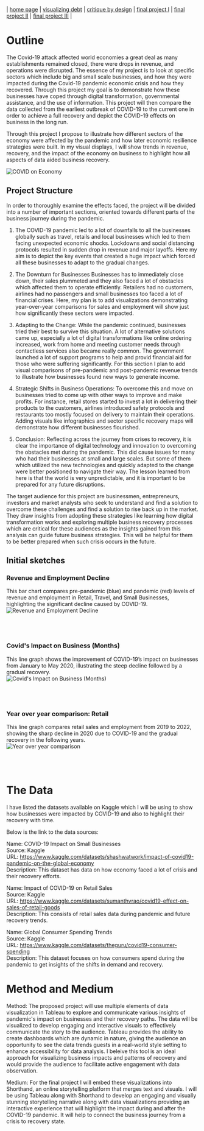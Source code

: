 | [home page](https://aishwaryapramod99.github.io/Aishwarya_Portfolio/) | [visualizing debt](visualizing-government-debt) | [critique by design](critique-by-design) | [final project I](final-project-part-one) | [final project II](final-project-part-two) | [final project III](final-project-part-three) |

# Outline 

The Covid-19 attack affected world economies a great deal as many establishments remained closed, there were drops in revenue, and operations were disrupted. The essence of my project is to look at specific sectors which include big and small scale businesses, and how they were impacted during the Covid-19 pandemic economic crisis and how they recovered. Through this project my goal is to demonstrate how these businesses have coped through digital transformation, governmental assistance, and the use of information. This project will then compare the data collected from the earliest outbreak of COVID-19 to the current one in order to achieve a full recovery and depict the COVID-19 effects on business in the long run.

Through this project I propose to illustrate how different sectors of the economy were affected by the pandemic and how later economic resilience strategies were built. In my visual displays, I will show trends in revenue, recovery, and the impact of the economy on business to highlight how all aspects of data aided business recovery.

![COVID on Economy](./Project%20Part1/pics/P1%20Sketch.jpg)

## Project Structure

In order to thoroughly examine the effects faced, the project will be divided into a number of important sections, oriented towards different parts of the business journey during the pandemic. 

1. The COVID-19 pandemic led to a lot of downfalls to all the businesses globally such as travel, retails and local businesses which led to them facing unexpected economic shocks. Lockdowns and social distancing protocols resulted in sudden drop in revenue and major layoffs. Here my aim is to depict the key events that created a huge impact which forced all these businesses to adapt to the gradual changes.

2. The Downturn for Businesses
Businesses has to immediately close down, their sales plummeted and they also faced a lot of obstacles which affected them to operate efficiently. Retailers had no customers, airlines had no passengers and small businesses too faced a lot of financial crises. Here, my plan is to add visualizations demonstrating year-over-year comparisons for sales and employment will show just how significantly these sectors were impacted.

3. Adapting to the Change:
While the pandemic continued, businesses tried their best to survive this situation. A lot of alternative solutions came up, especially a lot of digital transformations like online ordering increased, work from home and meeting customer needs through contactless services also became really common. The government launched a lot of support programs to help and provid financial aid for those who were suffering significantly. For this section I plan to add visual comparisons of pre-pandemic and post-pandemic revenue trends to illustrate how businesses found new ways to generate income. 

4. Strategic Shifts in Business Operations:
To overcome this and move on businesses tried to come up with other ways to improve and make profits. For instance, retail stores started to invest a lot in delivering their products to the customers, airlines introduced safety protocols and restaurants too mostly focused on delivery to maintain their operations. Adding visuals like infographics and sector specific recovery maps will demonstrate how different businesses flourished.

5. Conclusion:
Reflecting across the journey from crises to recovery, it is clear the importance of digital technology and innovation to overcoming the obstacles met during the pandemic. This did cause issues for many who had their businesses at small and large scales. But some of them which utilized the new technologies and quickly adapted to the change were better positioned to navigate their way. The lesson learned from here is that the world is very unpredictable, and it is important to be prepared for any future disruptions.

The target audience for this project are businessmen, entrepreneurs, investors and market analysts who seek to understand and find a solution to overcome these challenges and find a solution to rise back up in the market. They draw insights from adopting these strategies like learning how digital transformation works and exploring multiple business recovery processes which are critical for these audiences as the insights gained from this analysis can guide future business strategies. This will be helpful for them to be better prepared when such crisis occurs in the future.


## Initial sketches

### Revenue and Employment Decline
This bar chart compares pre-pandemic (blue) and pandemic (red) levels of revenue and employment in Retail, Travel, and Small Businesses, highlighting the significant decline caused by COVID-19.<br>
![Revenue and Employment Decline](./Project%20Part1/pics/P1%20Sketch1.jpeg)
<br>
<br>
<br>
<br>

### Covid's Impact on Business (Months)
This line graph shows the improvement of COVID-19’s impact on businesses from January to May 2020, illustrating the steep decline followed by a gradual recovery.<br>
![Covid's Impact on Business (Months)](./Project%20Part1/pics/P1%20Sketch2.jpeg)
<br>
<br>
<br>
<br>

### Year over year comparison: Retail
This line graph compares retail sales and employment from 2019 to 2022, showing the sharp decline in 2020 due to COVID-19 and the gradual recovery in the following years.<br>
![Year over year comparison](./Project%20Part1/pics/P1%20Sketch3.jpeg)
<br>
<br>
<br>
<br>

# The Data
I have listed the datasets available on Kaggle which I will be using to show how businesses were impacted by COVID-19 and also to highlight their recovery with time.

Below is the link to the data sources: <br>

Name: COVID-19 Impact on Small Businesses <br>
Source: Kaggle <br>
URL: https://www.kaggle.com/datasets/shashwatwork/impact-of-covid19-pandemic-on-the-global-economy <br>
Description: This dataset has data on how economy faced a lot of crisis and their recovery efforts. <br>

Name: Impact of COVID-19 on Retail Sales <br>
Source: Kaggle <br>
URL: https://www.kaggle.com/datasets/sumanthvrao/covid19-effect-on-sales-of-retail-goods <br>
Description: This consists of retail sales data during pandemic and future recovery trends. <br>

Name: Global Consumer Spending Trends <br>
Source: Kaggle <br>
URL: https://www.kaggle.com/datasets/theguru/covid19-consumer-spending <br>
Description: This dataset focuses on how consumers spend during the pandemic to get insights of the shifts in demand and recovery. <br>

# Method and Medium
Method: The proposed project will use multiple elements of data visualization in Tableau to explore and communicate various insights of pandemic's impact on businesses and their recovery paths. The data will be visualized to develop engaging and interactive visuals to effectively communicate the story to the audience. Tableau provides the ability to create dashboards which are dynamic in nature, giving the audience an opportunity to see the data trends guests in a real-world style setting to enhance accessibility for data analysis. I beleive this tool is an ideal approach for visualizing business impacts and patterns of recovery and would provide the audience to facilitate active engagement with data observation.

Medium: For the final project I will embed these visualizations into Shorthand, an online storytelling platform that merges text and visuals. I will be using Tableau along with Shorthand to develop an engaging and visually stunning storytelling narrative along with data visualizations providing an interactive experience that will highlight the impact during and after the COVID-19 pandemic. It will help to connect the business journey from a crisis to recovery state.
